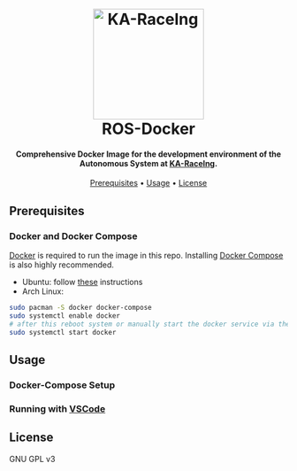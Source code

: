 <h1 align="center">
  <br>
  <a href="https://ka-raceing.de"><img src="https://raw.githubusercontent.com/ka-raceing/ros-docker/main/misc/2_logostreifenbund.png" alt="KA-RaceIng" width="200"></a>
  <br>
  ROS-Docker
  <br>
</h1>

<h4 align="center">Comprehensive Docker Image for the development environment of the Autonomous System at <a href="https://ka-raceing.de"> KA-RaceIng</a>.</h4>

<p align="center">
  <a href="#prerequisites">Prerequisites</a> •
  <a href="#usage">Usage</a> •
  <a href="#license">License</a>
</p>

## Prerequisites
### Docker and Docker Compose
[Docker](https://docs.docker.com/engine/install/) is required to run the image in this repo.
Installing [Docker Compose](https://docs.docker.com/compose/) is also highly recommended.
- Ubuntu: follow [these](https://docs.docker.com/engine/install/ubuntu/) instructions
- Arch Linux:
```bash
sudo pacman -S docker docker-compose
sudo systemctl enable docker
# after this reboot system or manually start the docker service via the following
sudo systemctl start docker
```

## Usage

### Docker-Compose Setup

### Running with [VSCode](https://www.ka-raceing.de/)


## License

GNU GPL v3
